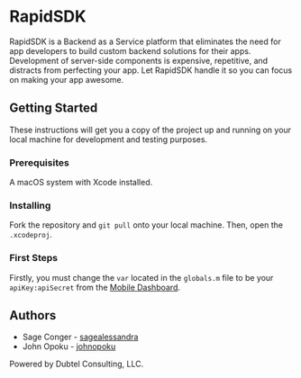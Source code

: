 # RapidSDK
RapidSDK is a Backend as a Service platform that eliminates the need for app developers to build custom backend solutions for their apps. Development of server-side components is expensive, repetitive, and distracts from perfecting your app. Let RapidSDK handle it so you can focus on making your app awesome.

## Getting Started
These instructions will get you a copy of the project up and running on your local machine for development and testing purposes.

### Prerequisites
A macOS system with Xcode installed.

### Installing
Fork the repository and `git pull` onto your local machine. Then, open the `.xcodeproj`.

### First Steps
Firstly, you must change the `var` located in the `globals.m` file to be your `apiKey:apiSecret` from the [Mobile Dashboard](http://mobile.dubtel.com).

## Authors
* Sage Conger - [sagealessandra](https://github.com/sagealessandra)
* John Opoku - [johnopoku](https://github.com/johnopoku)

Powered by Dubtel Consulting, LLC.
